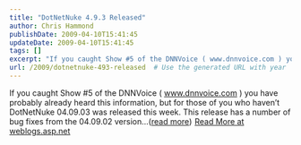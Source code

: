 ```yaml
---
title: "DotNetNuke 4.9.3 Released"
author: Chris Hammond
publishDate: 2009-04-10T15:41:45
updateDate: 2009-04-10T15:41:45
tags: []
excerpt: "If you caught Show #5 of the DNNVoice ( www.dnnvoice.com ) you have probably already heard this information, but for those of you who haven’t DotNetNuke 04.09.03 was released this week. This release has a number of bug fixes from the 04.09.02 version...(read more)"
url: /2009/dotnetnuke-493-released  # Use the generated URL with year
---
```

If you caught Show #5 of the DNNVoice ( www.dnnvoice.com ) you have probably already heard this information, but for those of you who haven’t DotNetNuke 04.09.03 was released this week. This release has a number of bug fixes from the 04.09.02 version...(<a href="https://weblogs.asp.net/christoc/archive/2009/04/10/dotnetnuke-4-9-3-released.aspx">read more</a>)<img src="https://weblogs.asp.net/aggbug.aspx?PostID=7041058" width="1" height="1"> <a href="https://weblogs.asp.net/christoc/archive/2009/04/10/dotnetnuke-4-9-3-released.aspx">Read More at weblogs.asp.net</a>
